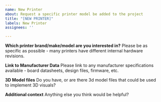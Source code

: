 ```yaml
---
name: New Printer
about: Request a specific printer model be added to the project
title: "[NEW PRINTER]"
labels: New Printer
assignees: ''

---
```


**Which printer brand/make/model are you interested in?**
Please be as specific as possible - many printers have different internal hardware revisions. 

**Link to Manufacturer Data**
Please link to any manufacturer specifications available - board datasheets, design files, firmware, etc. 

**3D Model files**
Do you have, or are there 3d model files that could be used to implement 3D visuals?

**Additional context**
Anything else you think would be helpful?
